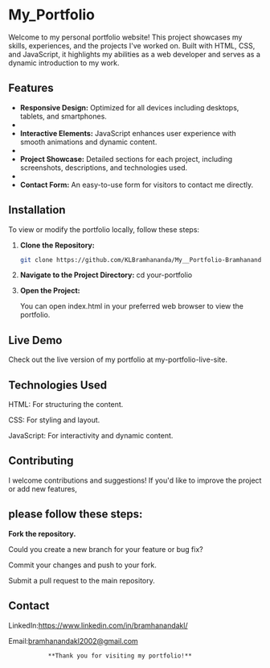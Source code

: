 # My_Portfolio

Welcome to my personal portfolio website! This project showcases my skills, experiences, and the projects I've worked on. Built with HTML, CSS, and JavaScript, it highlights my abilities as a web developer and serves as a dynamic introduction to my work.

## Features

- **Responsive Design:** Optimized for all devices including desktops, tablets, and smartphones.
- 
- **Interactive Elements:** JavaScript enhances user experience with smooth animations and dynamic content.
- 
- **Project Showcase:** Detailed sections for each project, including screenshots, descriptions, and technologies used.
- 
- **Contact Form:** An easy-to-use form for visitors to contact me directly.

## Installation

To view or modify the portfolio locally, follow these steps:

1. **Clone the Repository:**
   ```bash
   git clone https://github.com/KLBramhananda/My__Portfolio-Bramhananda-k-L-.git
   
2. **Navigate to the Project Directory:**
   cd your-portfolio
   
3. **Open the Project:**
   
   You can open index.html in your preferred web browser to view the portfolio.

## Live Demo

Check out the live version of my portfolio at my-portfolio-live-site.

## Technologies Used

HTML: For structuring the content.

CSS: For styling and layout.

JavaScript: For interactivity and dynamic content.

## Contributing

I welcome contributions and suggestions! If you'd like to improve the project or add new features,

## please follow these steps:

**Fork the repository.**

Could you create a new branch for your feature or bug fix?

Commit your changes and push to your fork.

Submit a pull request to the main repository.

## Contact

LinkedIn:https://www.linkedin.com/in/bramhanandakl/

Email:bramhanandakl2002@gmail.com 


               **Thank you for visiting my portfolio!**
